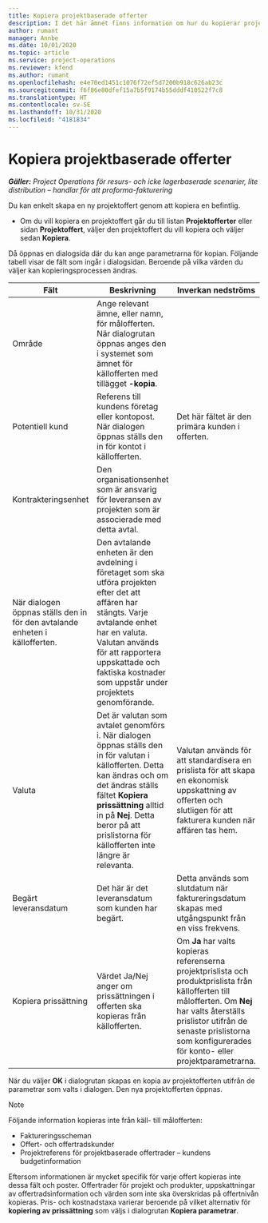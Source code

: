 ```yaml
---
title: Kopiera projektbaserade offerter
description: I det här ämnet finns information om hur du kopierar projektbaserade offerter i Project Operations.
author: rumant
manager: Annbe
ms.date: 10/01/2020
ms.topic: article
ms.service: project-operations
ms.reviewer: kfend
ms.author: rumant
ms.openlocfilehash: e4e70ed1451c1076f72ef5d7200b918c626ab23c
ms.sourcegitcommit: f6f86e80dfef15a7b5f9174b55dddf410522f7c8
ms.translationtype: HT
ms.contentlocale: sv-SE
ms.lasthandoff: 10/31/2020
ms.locfileid: "4181834"
---
```

# <a name="copy-project-based-quotes"></a>Kopiera projektbaserade offerter

_**Gäller:** Project Operations för resurs- och icke lagerbaserade scenarier, lite distribution – handlar för att proforma-fakturering_

Du kan enkelt skapa en ny projektoffert genom att kopiera en befintlig. 

- Om du vill kopiera en projektoffert går du till listan **Projektofferter** eller sidan **Projektoffert**, väljer den projektoffert du vill kopiera och väljer sedan **Kopiera**.

Då öppnas en dialogsida där du kan ange parametrarna för kopian. Följande tabell visar de fält som ingår i dialogsidan. Beroende på vilka värden du väljer kan kopieringsprocessen ändras.

| **Fält** | **Beskrivning** | **Inverkan nedströms** |
| --- | --- | --- |
| Område | Ange relevant ämne, eller namn, för målofferten. När dialogrutan öppnas anges den i systemet som ämnet för källofferten med tillägget **-kopia**. | |
| Potentiell kund | Referens till kundens företag eller kontopost. När dialogen öppnas ställs den in för kontot i källofferten. | Det här fältet är den primära kunden i offerten. |
| Kontrakteringsenhet | Den organisationsenhet som är ansvarig för leveransen av projekten som är associerade med detta avtal.
När dialogen öppnas ställs den in för den avtalande enheten i källofferten. | Den avtalande enheten är den avdelning i företaget som ska utföra projekten efter det att affären har stängts. Varje avtalande enhet har en valuta. Valutan används för att rapportera uppskattade och faktiska kostnader som uppstår under projektets genomförande. |
| Valuta | Det är valutan som avtalet genomförs i. När dialogen öppnas ställs den in för valutan i källofferten. Detta kan ändras och om det ändras ställs fältet **Kopiera prissättning** alltid in på **Nej**. Detta beror på att prislistorna för källofferten inte längre är relevanta. | Valutan används för att standardisera en prislista för att skapa en ekonomisk uppskattning av offerten och slutligen för att fakturera kunden när affären tas hem. |
| Begärt leveransdatum | Det här är det leveransdatum som kunden har begärt. | Detta används som slutdatum när faktureringsdatum skapas med utgångspunkt från en viss frekvens. |
| Kopiera prissättning | Värdet Ja/Nej anger om prissättningen i offerten ska kopieras från källofferten. | Om **Ja** har valts kopieras referenserna projektprislista och produktprislista från källofferten till målofferten. Om **Nej** har valts återställs prislistor utifrån de senaste prislistorna som konfigurerades för konto- eller projektparametrarna. |

När du väljer **OK** i dialogrutan skapas en kopia av projektofferten utifrån de parametrar som valts i dialogen. Den nya projektofferten öppnas. 

> [!NOTE]
> Följande information kopieras inte från käll- till målofferten:
>
> - Faktureringsscheman
> - Offert- och offertradskunder
> - Projektreferens för projektbaserade offertrader – kundens budgetinformation
>
>Eftersom informationen är mycket specifik för varje offert kopieras inte dessa fält och poster. Offertrader för projekt och produkter, uppskattningar av offertradsinformation och värden som inte ska överskridas på offertnivån kopieras. Pris- och kostnadstaxa varierar beroende på vilket alternativ för **kopiering av prissättning** som väljs i dialogrutan **Kopiera parametrar**.
